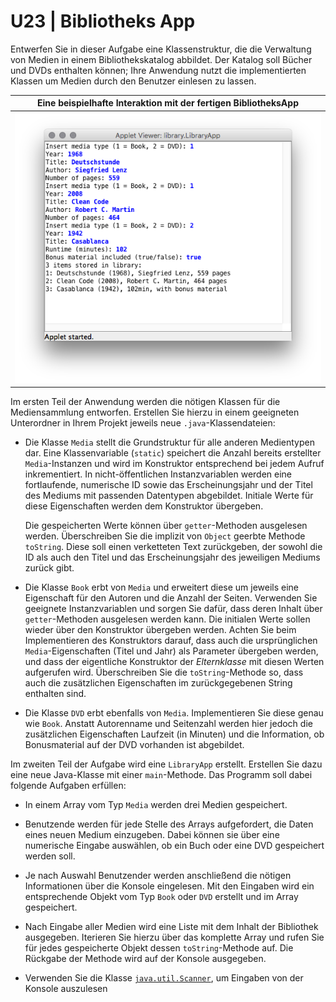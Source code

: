 # U23 | Bibliotheks App

Entwerfen Sie in dieser Aufgabe eine Klassenstruktur, die die Verwaltung
von Medien in einem Bibliothekskatalog abbildet. Der Katalog soll Bücher
und DVDs enthalten können; Ihre Anwendung nutzt die
implementierten Klassen um Medien durch den Benutzer einlesen zu
lassen.

| Eine beispielhafte Interaktion mit der fertigen BibliotheksApp |
|:------:|
| ![Bibliotheksanwendung](./docs/screenshot_library.png) |

Im ersten Teil der Anwendung werden die nötigen Klassen für die
Mediensammlung entworfen. Erstellen Sie hierzu in einem geeigneten Unterordner in Ihrem Projekt jeweils neue `.java`-Klassendateien:

-   Die Klasse `Media` stellt die Grundstruktur für alle anderen
    Medientypen dar. Eine Klassenvariable (`static`) speichert die
    Anzahl bereits erstellter `Media`-Instanzen und wird im Konstruktor
    entsprechend bei jedem Aufruf inkrementiert. In nicht-öffentlichen
    Instanzvariablen werden eine fortlaufende, numerische ID sowie das
    Erscheinungsjahr und der Titel des Mediums mit passenden Datentypen
    abgebildet. Initiale Werte für diese Eigenschaften werden dem
    Konstruktor übergeben.

    Die gespeicherten Werte können über `getter`-Methoden ausgelesen
    werden. Überschreiben Sie die implizit von `Object` geerbte Methode
    `toString`. Diese soll einen verketteten Text zurückgeben, der
    sowohl die ID als auch den Titel und das Erscheinungsjahr des
    jeweiligen Mediums zurück gibt.

-   Die Klasse `Book` erbt von `Media` und erweitert diese um jeweils
    eine Eigenschaft für den Autoren und die Anzahl der Seiten.
    Verwenden Sie geeignete Instanzvariablen und sorgen Sie dafür, dass
    deren Inhalt über `getter`-Methoden ausgelesen werden kann. Die
    initialen Werte sollen wieder über den Konstruktor übergeben werden.
    Achten Sie beim Implementieren des Konstruktors darauf, dass auch
    die ursprünglichen `Media`-Eigenschaften (Titel und Jahr) als
    Parameter übergeben werden, und dass der eigentliche Konstruktor der
    *Elternklasse* mit diesen Werten aufgerufen wird. Überschreiben Sie
    die `toString`-Methode so, dass auch die zusätzlichen Eigenschaften
    im zurückgegebenen String enthalten sind.

-   Die Klasse `DVD` erbt ebenfalls von `Media`. Implementieren Sie
    diese genau wie `Book`. Anstatt Autorenname und Seitenzahl werden
    hier jedoch die zusätzlichen Eigenschaften Laufzeit (in Minuten) und die Information, ob Bonusmaterial auf der DVD vorhanden ist
    abgebildet.

Im zweiten Teil der Aufgabe wird eine `LibraryApp` erstellt. Erstellen Sie dazu eine neue Java-Klasse mit einer `main`-Methode. Das Programm soll dabei
folgende Aufgaben erfüllen:

-   In einem Array vom Typ `Media` werden drei Medien gespeichert.

-   Benutzende werden für jede Stelle des Arrays aufgefordert, die Daten
    eines neuen Medium einzugeben. Dabei können sie über eine numerische
    Eingabe auswählen, ob ein Buch oder eine DVD gespeichert werden
    soll.

-   Je nach Auswahl Benutzender werden anschließend die nötigen
    Informationen über die Konsole eingelesen. Mit den Eingaben wird ein
    entsprechende Objekt vom Typ `Book` oder `DVD` erstellt und im Array
    gespeichert.

-   Nach Eingabe aller Medien wird eine Liste mit dem Inhalt der
    Bibliothek ausgegeben. Iterieren Sie hierzu über das komplette Array
    und rufen Sie für jedes gespeicherte Objekt dessen
    `toString`-Methode auf. Die Rückgabe der Methode wird auf der
    Konsole ausgegeben.
- Verwenden Sie die Klasse [`java.util.Scanner`](https://docs.oracle.com/javase/7/docs/api/java/util/Scanner.html), um Eingaben von der Konsole auszulesen
